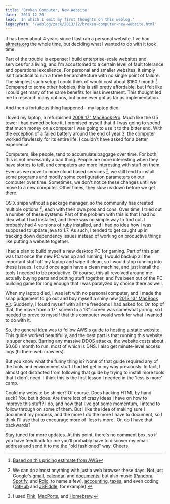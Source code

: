 ```yaml
---
title: 'Broken Computer, New Website'
date: '2013-12-20'
lead: 'In which I emit my first thoughts on this weblog.'
legacyPath: '/weblog/zack/2013/12/broken-computer-new-website.html'
---
```


It has been about 4 years since I last ran a personal website. I've had [altmeta.org](http://altmeta.org/) the whole time, but deciding what I wanted to do with it took time.

Part of the trouble is expense: I build enterprise-scale websites and services for a living, and I'm accustomed to a certain level of fault tolerance and operational excellence. For personal and smaller websites, it simply isn't practical to run a three tier architecture with no single point of failure. The simplest such setup I could think of would cost about \$160 / month [^1]. Compared to some other hobbies, this is still pretty affordable, but I felt like I could get many of the same benefits for less investment. This thought led me to research many options, but none ever got as far as implementation.

And then a fortuitous thing happened - my laptop died.

I loved my laptop, a refurbished [2008 17" MacBook Pro](http://support.apple.com/kb/sp4). Much like the G5 tower I had owned before it, I promised myself that if I was going to spend that much money on a computer I was going to use it to the bitter end. With the exception of a failed battery around the end of year 3, the computer worked flawlessly for its entire life. I couldn't have asked for a better experience.

Computers, like people, tend to accumulate baggage over time. For both, this is not necessarily a bad thing. People are more interesting when they have stories to tell, and computers are more interesting with stuff on them. Even as we move to more cloud based services [^2], we still tend to install some programs and modify some configuration parameters on our computer over time. Sometimes, we don't notice these changes until we move to a new computer. Other times, they slow us down before we get there.

OS X ships without a package manager, so the community has created multiple options [^3], each with their own pros and cons. Over time, I tried out a number of these systems. Part of the problem with this is that I had no idea what I had installed, and there was no simple way to find out. I probably had 4 versions of ruby installed, and I had no idea how I was supposed to update java to 1.7. As such, I tended to get caught up in tracking down dependency issues instead of working on productive things like putting a website together.

I had a plan to build myself a new desktop PC for gaming. Part of this plan was that once the new PC was up and running, I would backup all the important stuff off my laptop and wipe it clean, so I would stop running into these issues. I could once again have a clean machine, and just install the tools I needed to be productive. Of course, this all revolved around me actually buying parts and putting stuff together, and I've been out of the PC building game for long enough that I was paralyzed by choice there as well.

When my laptop died, I was left with no personal computer, and I made the snap judgement to go out and buy myself a shiny new [2013 13" MacBook Air](http://support.apple.com/kb/SP678). Suddenly, I found myself with all the freedoms I had asked for. On top of that, the move from a 17" screen to a 13" screen was somewhat jarring, so I needed to prove to myself that this computer would work for what I wanted to do with it.

So, the general idea was to follow [AWS's guide to hosting a static website](http://docs.aws.amazon.com/gettingstarted/latest/swh/website-hosting-intro.html). This guide worked beautifully, and the best part is that running this website is super cheap. Barring any massive DDOS attacks, the website costs about \$0.60 / month to run, most of which is DNS. I also get minute-level access logs (hi there web crawlers).

But you know what the funny thing is? None of that guide required any of the tools and environment stuff I had let get in my way previously. In fact, I almost got distracted from following that guide by trying to install more tools that I didn't need. I think this is the first lesson I needed in the 'less is more' camp.

Could my website be shinier? Of course. Does hacking HTML by hand suck? You bet it does. Are there lots of crazy ideas I have on how to improve this stuff? I do, and now that I've got some momentum, I intend to follow through on some of them. But I like the idea of making sure I document my process, and the more I do the more I have to document, so I think I'll use that to encourage more of 'less is more'. Or, do I have that backwards?

Stay tuned for more updates. At this point, there's no comment box, so if you have feedback for me you'll probably have to discover my email address and send it to me the "old fashioned" way. Cheers.

[^1]: [Based on this pricing estimate from AWS](http://calculator.s3.amazonaws.com/calc5.html#r=PDX&key=calc-639B51B6-E11B-4714-B162-1D46CF9D2411)
[^2]: We can do almost anything with just a web browser these days. Not just Google's [gmail](https://mail.google.com/), [calendar](https://calendar.google.com/), and [documents](https://drive.google.com/); but also music ([Pandora](https://www.pandora.com/), [Spotify](https://spotify.com/), and [Rdio](https://rdio.com/), to name a few), [accounting](https://www.mint.com/), [taxes](https://turbotax.intuit.com/), and even coding ([GitHub](https://github.com/) and [JSFiddle](http://jsfiddle.net/), for example).
[^3]: I used [Fink](http://www.finkproject.org/), [MacPorts](https://www.macports.org/), and [Homebrew](http://brew.sh/).
